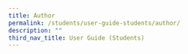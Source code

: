 ```yaml
---
title: Author
permalink: /students/user-guide-students/author/
description: ""
third_nav_title: User Guide (Students)
---
```

